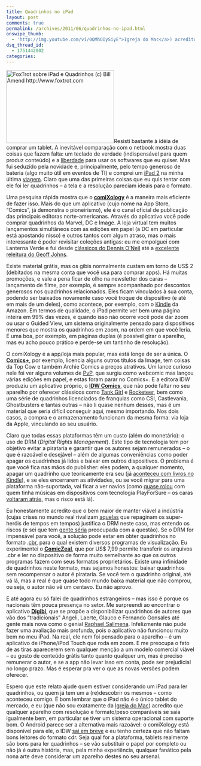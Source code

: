 ```yaml
---
title: Quadrinhos no iPad
layout: post
comments: true
permalink: /archives/2011/06/quadrinhos-no-ipad.html
onswipe_thumb:
  - 'http://img.youtube.com/vi/0QMhOIySiyE">Igreja do Mac</a>) acredito que qualquer aparelho com resolução e formato/peso comparáveis se saia igualmente bem, em particular se tiver um sistema operacional com suporte bom. O Android parece ser a alternativa mais razoável: o comiXology está disponível para ele, o IDW <a href="http://www.examiner.com/android-in-chicago/android-to-get-idw-comics-this-summer">sai em breve</a> e eu tenho certeza que não faltam bons leitores do formato cdr. Seja qual for a plataforma, tablets realmente são bons para ler quadrinhos - se vão substituir o papel por completo ou não já é outra história, mas, pela minha experiência, qualquer fanático pela nona arte deve considerar um aparelho destes no seu arsenal./0.jpg'
dsq_thread_id:
  - 1751442002
categories:
---
```

[<img class="alignright size-full wp-image-6003" title="FoxTrot sobre iPad e Quadrinhos (c) Bill Amend http://www.foxtrot.com" src="//chester.me/wp-content/uploads/2011/06/ipad_comics_foxtrot1.png" alt="FoxTrot sobre iPad e Quadrinhos (c) Bill Amend http://www.foxtrot.com" width="288" height="195" />][1]Resisti bastante à idéia de comprar um tablet. A inevitável comparação com o netbook mostra duas coisas que fazem falta: um teclado de verdade (indispensável para quem produz conteúdo) e a [liberdade][2] para usar os softwares que eu quiser. Mas fui seduzido pela novidade e, principalmente, pelo tempo generoso de bateria (algo muito útil em eventos de TI) e comprei um [iPad 2][3] na minha última [viagem][4]. Claro que uma das primeiras coisas que eu quis tentar com ele foi ler quadrinhos &#8211; a tela e a resolução pareciam ideais para o formato.

Uma pesquisa rápida mostra que o **[comiXology][5]** é a maneira mais eficiente de fazer isso. Mais do que um aplicativo (cujo nome na App Store, &#8220;Comics&#8221;, já demonstra o pioneirismo), ele é o canal oficial de publicação das principais editoras norte-americanas. Através do aplicativo você pode comprar quadrinhos da Marvel, DC e Image. A loja virtual tem muitos lançamentos simultâneos com as edições em papel (a DC em particular está apostando nisso) e outros tantos com algum atraso, mas o mais interessante é poder revisitar coleções antigas: eu me empolguei com Lanterna Verde e fui desde [clássicos do Dennis O&#8217;Neil][6] até a [excelente releitura do Geoff Johns][7].

Existe material grátis, mas os gibis normalmente custam em torno de US$ 2 (debitados na mesma conta que você usa para comprar apps). Há muitas promoções, e vale a pena ficar de olho na newsletter dos caras &#8211; lançamento de filme, por exemplo, é sempre acompanhado por descontos generosos nos quadrinhos relacionados. Eles ficam vinculados à sua conta, podendo ser baixados novamente caso você troque de dispositivo (e até em mais de um deles), como acontece, por exemplo, com o [Kindle][8] da Amazon. Em termos de qualidade, o iPad permite ver bem uma página inteira em 99% das vezes, e quando isso não ocorre você pode dar zoom ou usar o Guided View, um sistema originalmente pensado para dispositivos menores que mostra os quadrinhos em zoom, na ordem em que você leria. É uma boa, por exemplo, em páginas duplas (é possível girar o aparelho, mas eu acho pouco prático e perde-se um tantinho de resolução).

O comiXology é a app/loja mais popular, mas está longe de ser a única. O **[Comics+][9]**, por exemplo, licencia alguns outros títulos da Image, tem coisas da Top Cow e também Archie Comics a preços atrativos. Um lance curioso nele foi ver alguns volumes de [PvP][10], que surgiu como webcomic mas lançou várias edições em papel, e estas foram parar no Comics+. E a editora IDW produziu um aplicativo próprio, o **[IDW Comics][11]**, que não pode faltar no seu aparelho por oferecer clássicos como [Tank Girl][12] e [Rocketeer][13], bem como uma série de quadrinhos licenciados de franquias como CSI, Castlevania, Ghostbusters e tantas outras &#8211; não li quase nenhum desses, mas é um material que seria difícil conseguir aqui, mesmo importando. Nos dois casos, a compra e o armazenamento funcionam da mesma forma: via loja da Apple, vinculando ao seu usuário.

Claro que todas essas plataformas têm um custo (além do monetário): o uso de DRM (*Digital Rights Management*). Este tipo de tecnologia tem por objetivo evitar a pirataria e garantir que os autores sejam remunerados &#8211; o que é razoável e desejável &#8211; além de algumas conveniências como poder apagar os quadrinhos já lidos e baixar em outros dispositivos. O problema é que você fica nas mãos do publisher: eles podem, a qualquer momento, apagar um quadrinho que teoricamente era seu (já [aconteceu com livros no Kindle][14]), e se eles encerrarem as atividades, ou se você migrar para uma plataforma não-suportada, vai ficar a ver navios (como [quase rolou][15] com quem tinha músicas em dispositivos com tecnologia PlayForSure &#8211; os caras [voltaram atrás][16], mas o risco está lá).

Eu honestamente acredito que o bem maior de manter viável a indústria (cujas crises no mundo real rivalizam [aquelas][17] que repaginam os super-heróis de tempos em tempos) justifica o DRM neste caso, mas entendo os riscos (e sei que tem [gente séria][18] preocupada com a questão). Se o DRM for impensável para você, a solução pode estar em obter quadrinhos no formato .[cbr][19], para o qual existem diversos programas de visualização. Eu experimentei o **[ComicZeal][20]**, que por US$ 7,99 permite transferir os arquivos .cbr e ler no dispositivo de forma muito semelhante ao que os outros programas fazem com seus formatos proprietários. Existe uma infinidade de quadrinhos neste formato, mas sejamos honestos: baixar quadrinhos sem recompensar o autor é pirataria. Se você tem o quadrinho original, até vá lá, mas a real é que quase todo mundo baixa material que não comprou, ou seja, o autor não vê um centavo. Eu não aprovo.

E até agora eu só falei de quadrinhos estrangeiros &#8211; mas isso é porque os nacionais têm pouca presença no setor. Me surpreendi ao encontrar o aplicativo **[Digibi][21]**, que se propõe a disponibilizar quadrinhos de autores que vão dos &#8220;tradicionais&#8221; Angeli, Laerte, Glauco e Fernando Gonsales até gente mais nova como o genial [Raphael Salimena][22]. Infelizmente não pude fazer uma avaliação mais profunda, pois o aplicativo não funcionou muito bem no meu iPad. Na real, ele nem foi pensado para o aparelho &#8211; é um aplicativo de iPhone/iPod Touch que roda em zoom. E me preocupa o fato de as tiras aparecerem sem qualquer menção a um modelo comercial viável &#8211; eu gosto de conteúdo grátis tanto quanto qualquer um, mas é preciso remunerar o autor, e se a app não levar isso em conta, pode ser prejudicial no longo prazo. Mas é esperar pra ver o que as novas versões podem oferecer.

Espero que este relato ajude quem estiver considerando um iPad para ler quadrinhos, ou quem já tem um a (re)descobrir os mesmos &#8211; como aconteceu comigo. É bom lembrar que o iPad não é o único tablet do mercado, e eu (que não sou exatamente da [Igreja do Mac][23]) acredito que qualquer aparelho com resolução e formato/peso comparáveis se saia igualmente bem, em particular se tiver um sistema operacional com suporte bom. O Android parece ser a alternativa mais razoável: o comiXology está disponível para ele, o IDW [sai em breve][24] e eu tenho certeza que não faltam bons leitores do formato cdr. Seja qual for a plataforma, tablets realmente são bons para ler quadrinhos &#8211; se vão substituir o papel por completo ou não já é outra história, mas, pela minha experiência, qualquer fanático pela nona arte deve considerar um aparelho destes no seu arsenal.

 [1]: http://www.appleiphoneschool.com/2010/03/24/the-ipad-the-future-of-comics/
 [2]: http://www.ubuntu-br.org/
 [3]: http://www.apple.com/br/ipad/
 [4]: //chester.me/archives/2011/04/wondercon-2011.html
 [5]: http://itunes.apple.com/ar/app/comics/id303491945?mt=8
 [6]: http://www.multiversodc.com/v2/2010/12/arqueiro-verde-flower-power-dennis-oneil-e-redefinicoes/
 [7]: http://en.wikipedia.org/wiki/Emotional_spectrum
 [8]: http://www.amazon.com/gp/kindle/kcp
 [9]: http://itunes.apple.com/ar/app/comics/id323397665?mt=8
 [10]: http://www.pvponline.com/
 [11]: http://itunes.apple.com/ar/app/idw-comics/id335630043?mt=8
 [12]: http://en.wikipedia.org/wiki/Tank_Girl
 [13]: http://en.wikipedia.org/wiki/Rocketeer
 [14]: http://www.nytimes.com/2009/07/18/technology/companies/18amazon.html
 [15]: http://arstechnica.com/microsoft/news/2008/04/drm-sucks-redux-microsoft-to-nuke-msn-music-drm-keys.ars
 [16]: http://www.winsupersite.com/blog/supersite-blog-39/news2/msn-music-store-support-notification-138141
 [17]: http://en.wikipedia.org/wiki/Crisis_%28DC_Comics%29
 [18]: http://www.defectivebydesign.org/
 [19]: http://en.wikipedia.org/wiki/Comic_Book_Archive_file
 [20]: http://itunes.apple.com/ar/app/comic-zeal-comic-reader/id363990983?mt=8
 [21]: http://www.macmaniacos.com/blog/digibi-tirinhas-no-seu-iphone/
 [22]: http://www.linhadotrem.com.br/
 [23]: http://www.youtube.com/watch?v=0QMhOIySiyE
 [24]: http://www.examiner.com/android-in-chicago/android-to-get-idw-comics-this-summer
